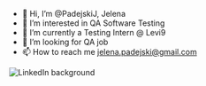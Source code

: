 - 👋 Hi, I’m @PadejskiJ, Jelena
- 👀 I’m interested in QA Software Testing
- 🌱 I’m currently a Testing Intern @ Levi9
- 💞️ I’m looking for QA job
- 📫 How to reach me jelena.padejski@gmail.com

<!---
PadejskiJ/PadejskiJ is a ✨ special ✨ repository because its `README.md` (this file) appears on your GitHub profile.
You can click the Preview link to take a look at your changes.
--->
![LinkedIn background](https://user-images.githubusercontent.com/112092774/194937470-4bd30dab-c326-42d7-a7dc-9c4ba00c597d.png)
